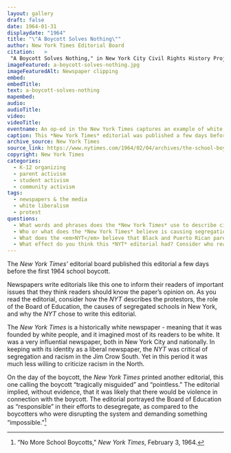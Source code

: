 ```yaml
---
layout: gallery
draft: false
date: 1964-01-31
displaydate: "1964"
title: "\"A Boycott Solves Nothing\""
author:	New York Times Editorial Board
citation:	>
 "A Boycott Solves Nothing," in New York City Civil Rights History Project, Accessed: [Month Day, Year], https://nyccivilrightshistory.org/topics/boycotting-ny-schools/white-liberal-resistance/a-boycott-solves-nothing.
imageFeatured: a-boycott-solves-nothing.jpg
imageFeaturedAlt: Newspaper clipping
embed: 
embedTitle: 
text: a-boycott-solves-nothing
mapembed: 
audio: 
audioTitle: 
video: 
videoTitle: 
eventname: An op-ed in the New York Times captures an example of white, liberal New Yorkers' resistance to desegregation. 
caption: This *New York Times* editorial was published a few days before the February 3, 1954 boycott. It captures one example of white, liberal New Yorkers' resistance to desegregation. 
archive_source: New York Times
source_link: https://www.nytimes.com/1964/02/04/archives/the-school-boycott.html
copyright: New York Times
categories:
  - K-12 organizing
  - parent activism
  - student activism
  - community activism
tags:
  - newspapers & the media
  - white liberalism
  - protest
questions:
  - What words and phrases does the *New York Times* use to describe civil rights activists and Black and Latinx parents and children? What words and phrases does the *New York Times* use to describe the mayor and the Board of Education? 
  - Who or what does the *New York Times* believe is causing segregation in New York, or interfering with desegregation? 
  - What does the <em>NYT</em> believe that Black and Puerto Rican parents and children should do to improve education? How does this editorial in the *New York Times* compare to the coverage of the boycott by the *Amsterdam News*? [link to that document set here] 
  - What effect do you think this *NYT* editorial had? Consider who reads the NYT and how many people read it.
---
```

 
The *New York Times’* editorial board published this editorial a few days before the first 1964 school boycott.

Newspapers write editorials like this one to inform their readers of important issues that they think readers should know the paper’s opinion on. As you read the editorial, consider how the *NYT* describes the protestors, the role of the Board of Education, the causes of segregated schools in New York, and why the *NYT* chose to write this editorial.

The *New York Times* is a historically white newspaper - meaning that it was founded by white people, and it imagined most of its readers to be white. It was a very influential newspaper, both in New York City and nationally. In keeping with its identity as a liberal newspaper, the *NYT* was critical of segregation and racism in the Jim Crow South. Yet in this period it was much less willing to criticize racism in the North.

On the day of the boycott, the *New York Times* printed another editorial, this one calling the boycott “tragically misguided” and “pointless.” The editorial implied, without evidence, that it was likely that there would be violence in connection with the boycott. The editorial portrayed the Board of Education as “responsible” in their efforts to desegregate, as compared to the boycotters who were disrupting the system and demanding something “impossible.”[^1]

[^1]: “No More School Boycotts," *New York Times*, February 3, 1964.
